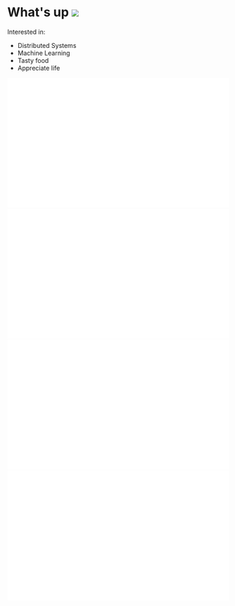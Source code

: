  # What's up <img src="https://github.com/TheDudeThatCode/TheDudeThatCode/blob/master/Assets/Developer.gif" width="50px">

Interested in:
- Distributed Systems
- Machine Learning
- Tasty food
- Appreciate life

![](https://raw.githubusercontent.com/0x14Rp/gh-stats/master/generated/overview.svg#gh-dark-mode-only)
![](https://raw.githubusercontent.com/0x14Rp/gh-stats/master/generated/overview.svg#gh-light-mode-only)
![](https://raw.githubusercontent.com/0x14Rp/gh-stats/master/generated/languages.svg#gh-dark-mode-only)
![](https://raw.githubusercontent.com/0x14Rp/gh-stats/master/generated/languages.svg#gh-light-mode-only)









  

